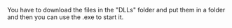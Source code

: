 You have to download the files in the "DLLs" folder and put them in a folder and then you can use the .exe to start it.
